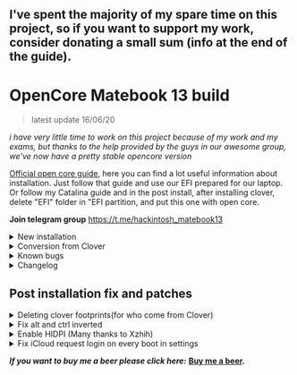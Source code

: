   ## I've spent the majority of my spare time on this project, so if you want to support my work, consider donating a small sum (info at the end of the guide).
  
  <h1>OpenCore Matebook 13 build</h1>
 
 > latest update 16/06/20

*i have very little time to work on this project because of my work and my exams, but thanks to the help provided by the guys in our awesome group, we've now have a pretty stable opencore version*

 [Official open core guide](https://www.youtube.com/watch?v=bGCNpHCqUcA), here you can find a lot useful information about installation. Just follow that guide and use our EFI prepared for our laptop. Or follow my Catalina guide and in the post install, after installing clover, delete "EFI" folder in "EFI partition, and put this one with open core.

**Join telegram group** https://t.me/hackintosh_matebook13


<details>
  <summary> New installation</summary>
What you need:

A working mac (hackinosh or vmware virtual machine work as well)
USB hub for the installation (connected on the usb port of Huawei original adaptator. If you have a usb type c otg connector you can use it to convert usb c to usb a)
Usb drive(at least 16GB)
Further notes and tips

Format SSD to Mac APFS
Use left usb port or you'll get errors during installation
Use a USB hub during installation or a OTG usb C adaptator to convert usb c port to usb a
Versions with Samsung PM981 NVMe need ssd to be replaced
Versions with Western Digital nvme work out of the box

Installation

**Remember update kext in EFI/OC/Kexts(After downloading, to have latest ones)

I've used to write guide myself, but OpenCore guys, have done a greato job, so it's useless to rewrite it, just follow the steps to make usb, and put my EFI folder in the EFI partition

Here, how to build the usb for the installation:
https://dortania.github.io/OpenCore-Desktop-Guide/installer-guide/


Post Installation

After boot, mount the EFI partition of the internal disk
/
Extract OpenCorePost.zip copy the "EFI" folder your EFI partition(like in the installation process, but this time on the HDD)


Reboot and enjoy your Hackintosh (Some stuff might not be working perfectly, but Hackintoshing is a continuous process, so read carefully before complaining"


</details>
<details>
  <summary> Conversion from Clover</summary>
*No dual boot support for now*

Who have a working Clover build, just have to put EFI folder in EFI partition(Delete all files and folders from EFI partition before).
The folder efi must be in the efi partition(don't put files directly in the EFI partition),  so the path must be EFI/EFI/OC and EFI/EFI/BOOT.

**Try this only if you have an usb with bootloader, or system backup to enter system in case of EFI corruption**

</details>

<details>
<summary>Known bugs</summary>

- Audio jack wont work(we are doing our best to fix it) 

- Camera(for most of the hackintosh laptops, the camera works out of the box, for now we have to surrender)

- Wifi(Testing beta wifi kext, better wait for now) 
  
 </details>

 <details>
<summary>Changelog</summary>
 16/06/2020

- Added proper usb mapping to fix sleep issues and obtain better battery life 

- Fixed sleep

- Added proper CpuFriendKext to reach lower frequencies when laptop is in idle and max frequencies when it's needed according with our cpu capabilities 

- Now Opencore has an bios entry to prevent others os updates corrupt osx boot 

- Remove deprecated values from Config.plist
  

 06/06/2020

- Fixed brigthness keys(thanks to Kitsu Liu)

- Fixed logo ridimensioning during boot
  
 </details>

<h2>Post installation fix and patches</h2>
 
 <details>
<summary>Deleting clover footprints(for who come from Clover)</summary>
Following this awesome guide https://github.com/dortania/OpenCore-Desktop-Guide/tree/master/clover-conversion
</details>

<details>
<summary>Fix alt and ctrl inverted</summary>

> Go in settings>keyboard and click on "Modifier keys", invert options and command key. Voila!
</details>

<details>
<summary>Enable HIDPI (Many thanks to Xzhih)</summary>
  
> 1 -  bash -c "$(curl -fsSL https://raw.githubusercontent.com/xzhih/one-key-hidpi/master/hidpi.sh)"

> 2 -  Select 1 Enable HIDPI

> 3 -  Select 3 MacBook Pro

> 4 -  Select 6 Manual input resolution 

> 5 -  Insert: 2160x1440 1920x1280 1600x1066 1280x854 1080x720
</details>

<details>
<summary>Fix iCloud request login on every boot in settings</summary>
sudo -v
> killall -9 accountsd com.apple.iCloudHelper
> defaults delete MobileMeAccounts
> rm -rf ~/Library/Accounts
> killall -9 accountsd com.apple.iCloudHelper
> sudo reboot

</details>

_**If you want to buy me a beer please click here:**_
**[Buy me a beer](https://www.paypal.com/cgi-bin/webscr?cmd=_s-xclick&hosted_button_id=2NMM7HN9SJRVE&source=url
).**
